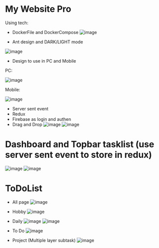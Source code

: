 # My Website Pro
Using tech:

+ DockerFile and DockerCompose
![image](https://github.com/aqsakd123/my-website-pro-fe-react/assets/112476093/e8523749-e2a2-43b6-9925-b5d8d54f4470)

+ Ant design and DARK/LIGHT mode

![image](https://github.com/aqsakd123/my-website-pro-fe-react/assets/112476093/8d2c5dbe-2964-4bc6-86a1-9bede7ce05db)

+ Design to use in PC and Mobile

PC:

![image](https://github.com/aqsakd123/my-website-pro-fe-react/assets/112476093/1a9582ed-d3d0-49ee-8406-519469ddd0bd)

Mobile:

![image](https://github.com/aqsakd123/my-website-pro-fe-react/assets/112476093/501e623f-0231-4900-9c03-b3db85f62566)

+ Server sent event
+ Redux
+ Firebase as login and authen
+ Drag and Drop
![image](https://github.com/aqsakd123/my-website-pro-fe-react/assets/112476093/3edccf17-556b-4514-8c4f-668ecd3268ec)
![image](https://github.com/aqsakd123/my-website-pro-fe-react/assets/112476093/91ef8b8b-8e23-4c53-9cc6-de62134501b5)

# Dashboard and Topbar tasklist (use server sent event to store in redux)
![image](https://github.com/aqsakd123/my-website-pro-fe-react/assets/112476093/4c7b628f-678c-470c-96a8-cc5d593f7709)
![image](https://github.com/aqsakd123/my-website-pro-fe-react/assets/112476093/a0b56f86-f341-4d9b-95bf-6a6e6ede3990)

# ToDoList
+ All page
![image](https://github.com/aqsakd123/my-website-pro-fe-react/assets/112476093/fe0a4aa4-af6a-4c43-9e82-c43835b4101f)

+ Hobby
![image](https://github.com/aqsakd123/my-website-pro-fe-react/assets/112476093/e918fd47-8fa2-44f1-b3a0-7454dab2db06)

+ Daily
![image](https://github.com/aqsakd123/my-website-pro-fe-react/assets/112476093/2cd0397f-e9f0-4103-9c6a-abab76933e1b)
![image](https://github.com/aqsakd123/my-website-pro-fe-react/assets/112476093/26889f13-b0cc-426d-95e3-5a500a852b2f)

+ To Do
![image](https://github.com/aqsakd123/my-website-pro-fe-react/assets/112476093/0376de25-12e5-4ff7-b378-65ab578d4723)

+ Project (Multiple layer subtask)
![image](https://github.com/aqsakd123/my-website-pro-fe-react/assets/112476093/6873dd73-cf63-45ea-9262-f5f739c7efbe)

